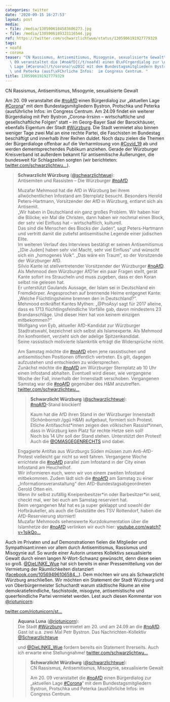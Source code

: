 ```yaml
---
categories: twitter
date: '2020-09-15 16:27:53'
layout: post
media:
- file: /media/1305906184583606273.jpg
- file: /media/1305906189323116544.jpg
ref: https://twitter.com/schwarzlichtwue/status/1305906191927779329
tags:
- noafd
- corona
teaser: "CN Rassismus, Antisemitismus, Misogynie, sexualisierte Gewalt\n\n\n\nAm 20.\
  \ 09 veranstaltet die [#noAfD](/t/noafd) einen B\xFCrgerdialog zur \u201Eaktuellen\
  \ Lage [#Corona](/t/corona)\u201C mit dem Bundestagsmitgliedern Bystron, Protschka\
  \ und Peterka (ausf\xFChrliche Infos:  im Congress Centrum. "
title: 1305906191927779329
---
```

CN Rassismus, Antisemitismus, Misogynie, sexualisierte Gewalt



Am 20. 09 veranstaltet die [#noAfD](/t/noafd) einen Bürgerdialog zur „aktuellen Lage [#Corona](/t/corona)“ mit dem Bundestagsmitgliedern Bystron, Protschka und Peterka (ausführliche Infos:  im Congress Centrum. 
Am 24.09 findet ein weiterer Bürgerdialog mit Petr Bystron „Corona-Irrsinn – wirtschaftliche und gesellschaftliche Folgen“ statt – im Georg-Bayer Saal der Barockhäuser, ebenfalls Eigentum der Stadt [#Würzburg](/t/würzburg). Die Stadt vermietet also binnen weniger Tage zwei Mal an eine rechte Partei, die Faschisten im Bundestag beschäftigt und innerhalb ihrer Reihen duldet. Noch dazu zielen die Themen der Bürgerdialoge offenbar auf die Verharmlosung von [#Covid_19](/t/covid_19) ab und werden dementsprechendes Publikum anziehen.
Gerade der Würzburger Kreisverband ist außerdem bekannt für antisemitische Äußerungen, die bundesweit für Schlagzeilen sorgten (wir berichteten: [twitter.com/schwarzlichtwu…](https://twitter.com/schwarzlichtwue/status/1233044382691024899?s=19)).
> <b>Schwarzlicht Würzburg</b> ([@schwarzlichtwue](https://twitter.com/schwarzlichtwue)):  
>Antisemiten und Rassisten – Die Würzburger [#noAfD](/t/noafd)  
>  
>  
>  
>Muzafar Mehmood hat die AfD in Würzburg bei ihrem allwöchentlichen Infostand am Sternplatz besucht. Besonders Herold Peters-Hartmann, Vorsitzender der AfD in Würzburg, entlarvt sich als Antisemit.  
>„Wir haben in Deutschland ein ganz großes Problem. Wir haben hier die Blöcke, ein Mal die Christen, dann haben wir nochmal einen Block, der sehr viel Einfluss hat – wirtschaftlich, kulturell.   
> Das sind die Menschen des Blocks der Juden“, sagt Peters-Hartmann und vertritt damit die zutiefst antisemitische Legende einer jüdischen Elite.  
>Im weiteren Verlauf des Interviews bestätigt er seinen Antisemitismus „[Die Juden] haben sehr viel Macht, sehr viel Einfluss“ und wünscht sich ein „homogenes Volk“. „Das wäre ein Traum“, so der Vorsitzende der Würzburger AfD.  
>Silvio Kante ist stellvertretender Vorsitzender der Würzburger [#noAfD](/t/noafd). Als Mehmood dem Würzburger AfD‘ler ein paar Fragen stellt, gerät Kante sofort ins Straucheln und muss zugeben, dass er den Koran selbst nie gelesen hat.  
>Er unterstützt Gaulands Aussage, der Islam sei in Deutschland ein Fremdkörper. Angesprochen auf brennende Heime entgegnet Kante: „Welche Flüchtlingsheime brennen den in Deutschland?“.  
>Mehmood entkräftet Kantes Mythen: „@ProAsyl sagt für 2017 alleine, dass es 1713 flüchtlingsfeindliche Vorfälle gab, davon mindestens 23 Brandanschläge. Und dieser Herr hat von keinem einzigen mitbekommen?“  
>Wolfgang von Eyb, aktueller AfD-Kandidat zur Würzburger Stadtratswahl, bezeichnet sich selbst als Islamexperte. Als Mehmood ihn konfrontiert, verzieht sich der adelige Spitzenkandidat.  
>Seine rassistisch motivierte Islamkritik erträgt die Widersprüche nicht.  
>  
>  
>  
>Am Samstag möchte die [#noAfD](/t/noafd) eben jene rassistischen und antisemitischen Positionen öffentlich vertreten. Es gilt, dagegen aufzustehen und entschieden zu widersprechen.  
>Zunächst möchte die [#noAfD](/t/noafd) am Würzburger Sternplatz ab 10 Uhr einen Infostand abhalten. Eventuell wird dieser, wie vergangene Woche der Fall, innerhalb der Innenstadt verschoben. Vergangenen Samstag war die [#noAfD](/t/noafd) gegenüber des H&amp;M anzutreffen. [twitter.com/schwarzlichtwu…](https://twitter.com/schwarzlichtwue/status/1231159447722086400)  
>> <b>Schwarzlicht Würzburg</b> ([@schwarzlichtwue](https://twitter.com/schwarzlichtwue)):    
>>[#noAfD](/t/noafd)-Stand blockiert!    
>>    
>>    
>>    
>>Kaum hat die AfD ihren Stand in der Würzburger Innenstadt (Schönbornstr./ggü H&amp;M) aufgebaut, formiert sich Protest. Etliche Antifaschist\*innen zeigen den völkischen Rassist\*innen, dass in Würzburg kein Platz für rechte Hetze sein soll!     
>>Noch bis 14 Uhr soll der Stand stehen. Unterstützt den Protest!    
>>Auch die [@OMASGEGENRECHTS](https://twitter.com/OMASGEGENRECHTS) sind dabei.     
>  
>  
>Engagierte Antifas aus Würzburgs Süden müssen zum Anti-AfD-Protest vielleicht gar nicht so weit fahren. Vergangene Woche errichtete die [#noAfD](/t/noafd) parallel zum Infostand in der City einen Infostand am Heuchelhof.  
>Wir informieren euch, wenn wir von einem zweiten Infostand mitbekommen. Zudem lädt sich die [#noAfD](/t/noafd) am Samstag zu einer „Informationsveranstaltung“ den AfD-Bundestagsabgeordneten Gerold Otten ein.  
>Wenn ihr selbst zufällig Kneipenbesitzer\*in oder Barbesitzer\*in seid, checkt mal, wer bei euch am Samstag reserviert hat.  
>Beim vergangenen Mal hat es ja super geklappt und sowohl der Hofbräukeller, als auch die Gaststätte des TSV Rottendorf, haben die AfD-Reservierung storniert!  
>Muzafar Mehmoods sehenswerte Kurzdokumentation über die Islamhetze der [#noAfD](/t/noafd) verlinken wir euch hier: [youtube.com/watch?v=1sikQo…](https://www.youtube.com/watch?v=1sikQo0KKCc)  


Auch im Privaten und auf Demonstrationen fielen die Mitglieder und Sympathisant:innen vor allem durch Antisemitismus, Rassismus und Misogynie auf. So wurde einer Autorin unseres Kollektivs sexualisierte Gewalt durch einen langen N-Wort-Schwanz gewünscht, denn diese seien so groß.
[@DieLINKE_Wue](https://twitter.com/DieLINKE_Wue) hat sich bereits in einer Pressemitteilung von der Vermietung der Räumlichkeiten distanziert ([facebook.com/10569496106584…](https://www.facebook.com/105694961065847/posts/193370645631611/)).
Dem möchten wir uns als Schwarzlicht Würzburg anschließen. Wir möchten ein Statement der Stadt Würzburg und von Oberbürgermeister Schuchardt warum städtische Räume an eine demokratiefeindliche, faschistoide, misogyne, antisemistische und queerfeindliche Partei vermietet werden.
Lest auch diesen Kommentar von [@riotunicorn](https://twitter.com/riotunicorn):

[twitter.com/riotunicorn/st…](https://twitter.com/riotunicorn/status/1305917819197030406?s=19)
> <b>Aquana Luna</b> ([@riotunicorn](https://twitter.com/riotunicorn)):  
>Die Stadt [#Würzburg](/t/würzburg) vermietet am 20. und am 24.09 an die [#noAfD](/t/noafd). Gast ist u.a. zwei Mal Petr Bystron. Das Nachrichten-Kollektiv [@Schwarzlichtwue](https://twitter.com/Schwarzlichtwue)  
>  
>und [@DieLINKE_Wue](https://twitter.com/DieLINKE_Wue) fordern bereits ein Statement Ihrerseits. Auch ich erwarte eine Stellungnahme! [twitter.com/schwarzlichtwu…](https://twitter.com/schwarzlichtwue/status/1305906191927779329)  
>> <b>Schwarzlicht Würzburg</b> ([@schwarzlichtwue](https://twitter.com/schwarzlichtwue)):    
>>CN Rassismus, Antisemitismus, Misogynie, sexualisierte Gewalt    
>>    
>>    
>>    
>>Am 20. 09 veranstaltet die [#noAfD](/t/noafd) einen Bürgerdialog zur „aktuellen Lage [#Corona](/t/corona)“ mit dem Bundestagsmitgliedern Bystron, Protschka und Peterka (ausführliche Infos:  im Congress Centrum.     
>  
>  

